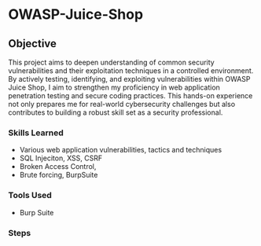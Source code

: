 # OWASP-Juice-Shop

## Objective

This project aims to deepen understanding of common security vulnerabilities and their exploitation techniques in a controlled environment. By actively testing, identifying, and exploiting vulnerabilities within OWASP Juice Shop, I aim to strengthen my proficiency in web application penetration testing and secure coding practices. This hands-on experience not only prepares me for real-world cybersecurity challenges but also contributes to building a robust skill set as a security professional.


### Skills Learned
- Various web application vulnerabilities, tactics and techniques
- SQL Injeciton, XSS, CSRF
- Broken Access Control,
- Brute forcing, BurpSuite

### Tools Used
- Burp Suite


### Steps
